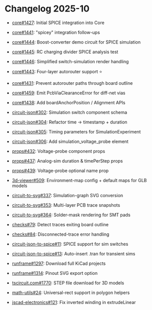 # Changelog 2025-10

- [core#1427](https://github.com/tscircuit/core/pull/1427): Initial SPICE integration into Core
- [core#1441](https://github.com/tscircuit/core/pull/1441): "spicey" integration follow-ups
- [core#1444](https://github.com/tscircuit/core/pull/1444): Boost-converter demo circuit for SPICE simulation
- [core#1445](https://github.com/tscircuit/core/pull/1445): RC charging divider SPICE analysis test
- [core#1446](https://github.com/tscircuit/core/pull/1446): Simplified switch-simulation render handling
- [core#1443](https://github.com/tscircuit/core/pull/1443): Four-layer autorouter support ⭐
- [core#1431](https://github.com/tscircuit/core/pull/1431): Prevent autorouter paths through board outline
- [core#1459](https://github.com/tscircuit/core/pull/1459): Emit PcbViaClearanceError for diff-net vias
- [core#1438](https://github.com/tscircuit/core/pull/1438): Add boardAnchorPosition / Alignment APIs

- [circuit-json#302](https://github.com/tscircuit/circuit-json/pull/302): Simulation switch component schema
- [circuit-json#304](https://github.com/tscircuit/circuit-json/pull/304): Refactor time → timestamp + duration
- [circuit-json#305](https://github.com/tscircuit/circuit-json/pull/305): Timing parameters for SimulationExperiment
- [circuit-json#306](https://github.com/tscircuit/circuit-json/pull/306): Add simulation_voltage_probe element

- [props#432](https://github.com/tscircuit/props/pull/432): Voltage-probe component props
- [props#437](https://github.com/tscircuit/props/pull/437): Analog-sim duration & timePerStep props
- [props#439](https://github.com/tscircuit/props/pull/439): Voltage-probe optional name prop

- [3d-viewer#509](https://github.com/tscircuit/3d-viewer/pull/509): Environment-map config + default maps for GLB models

- [circuit-to-svg#337](https://github.com/tscircuit/circuit-to-svg/pull/337): Simulation-graph SVG conversion
- [circuit-to-svg#353](https://github.com/tscircuit/circuit-to-svg/pull/353): Multi-layer PCB trace snapshots
- [circuit-to-svg#364](https://github.com/tscircuit/circuit-to-svg/pull/364): Solder-mask rendering for SMT pads

- [checks#79](https://github.com/tscircuit/checks/pull/79): Detect traces exiting board outline
- [checks#84](https://github.com/tscircuit/checks/pull/84): Disconnected-trace error handling

- [circuit-json-to-spice#11](https://github.com/tscircuit/circuit-json-to-spice/pull/11): SPICE support for sim switches
- [circuit-json-to-spice#13](https://github.com/tscircuit/circuit-json-to-spice/pull/13): Auto-insert .tran for transient sims

- [runframe#1297](https://github.com/tscircuit/runframe/pull/1297): Download full KiCad projects
- [runframe#1314](https://github.com/tscircuit/runframe/pull/1314): Pinout SVG export option

- [tscircuit.com#1770](https://github.com/tscircuit/tscircuit.com/pull/1770): STEP file download for 3D models

- [math-utils#24](https://github.com/tscircuit/math-utils/pull/24): Universal-rect support in polygon helpers
- [jscad-electronics#121](https://github.com/tscircuit/jscad-electronics/pull/121): Fix inverted winding in extrudeLinear
